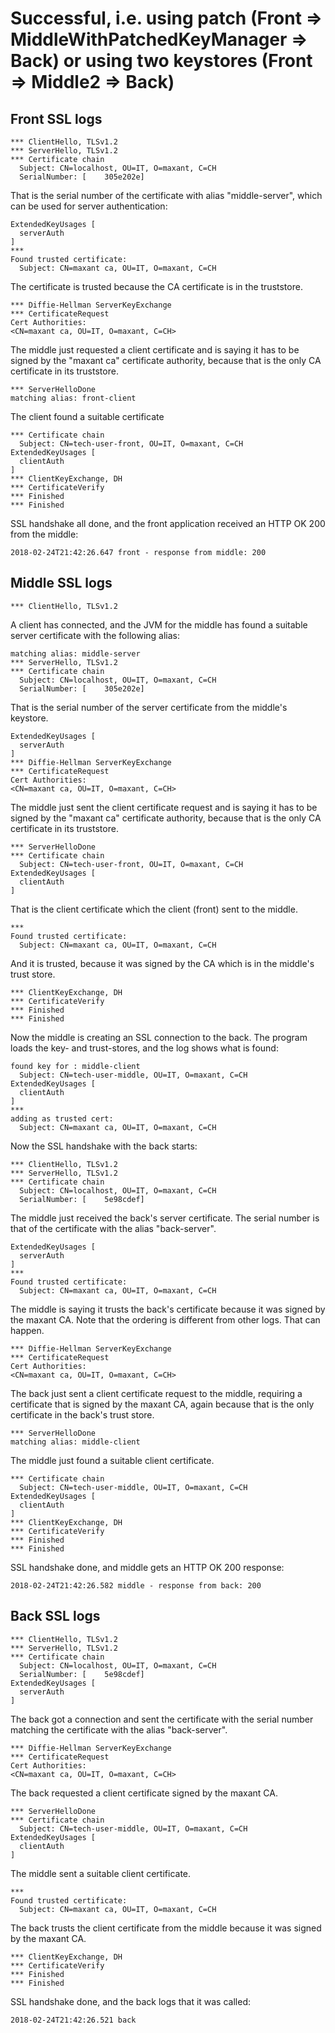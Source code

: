 # Successful, i.e. using patch (Front => MiddleWithPatchedKeyManager => Back) or using two keystores (Front => Middle2 => Back)

## Front SSL logs

    *** ClientHello, TLSv1.2
    *** ServerHello, TLSv1.2
    *** Certificate chain
      Subject: CN=localhost, OU=IT, O=maxant, C=CH
      SerialNumber: [    305e202e]

That is the serial number of the certificate with alias "middle-server", which can be used for server authentication:

    ExtendedKeyUsages [
      serverAuth
    ]
    ***
    Found trusted certificate:
      Subject: CN=maxant ca, OU=IT, O=maxant, C=CH

The certificate is trusted because the CA certificate is in the truststore.

    *** Diffie-Hellman ServerKeyExchange
    *** CertificateRequest
    Cert Authorities:
    <CN=maxant ca, OU=IT, O=maxant, C=CH>

The middle just requested a client certificate and is saying it has to be signed by the "maxant ca" certificate authority, because that is the only CA certificate in its truststore.

    *** ServerHelloDone
    matching alias: front-client

The client found a suitable certificate

    *** Certificate chain
      Subject: CN=tech-user-front, OU=IT, O=maxant, C=CH
    ExtendedKeyUsages [
      clientAuth
    ]
    *** ClientKeyExchange, DH
    *** CertificateVerify
    *** Finished
    *** Finished

SSL handshake all done, and the front application received an HTTP OK 200 from the middle:

    2018-02-24T21:42:26.647 front - response from middle: 200

## Middle SSL logs

    *** ClientHello, TLSv1.2

A client has connected, and the JVM for the middle has found a suitable server certificate with the following alias:

    matching alias: middle-server
    *** ServerHello, TLSv1.2
    *** Certificate chain
      Subject: CN=localhost, OU=IT, O=maxant, C=CH
      SerialNumber: [    305e202e]

That is the serial number of the server certificate from the middle's keystore.

    ExtendedKeyUsages [
      serverAuth
    ]
    *** Diffie-Hellman ServerKeyExchange
    *** CertificateRequest
    Cert Authorities:
    <CN=maxant ca, OU=IT, O=maxant, C=CH>

The middle just sent the client certificate request and is saying it has to be signed by the "maxant ca" certificate authority, because that is the only CA certificate in its truststore.

    *** ServerHelloDone
    *** Certificate chain
      Subject: CN=tech-user-front, OU=IT, O=maxant, C=CH
    ExtendedKeyUsages [
      clientAuth
    ]

That is the client certificate which the client (front) sent to the middle.

    ***
    Found trusted certificate:
      Subject: CN=maxant ca, OU=IT, O=maxant, C=CH

And it is trusted, because it was signed by the CA which is in the middle's trust store.

    *** ClientKeyExchange, DH
    *** CertificateVerify
    *** Finished
    *** Finished

Now the middle is creating an SSL connection to the back.
The program loads the key- and trust-stores, and the log shows what is found:

    found key for : middle-client
      Subject: CN=tech-user-middle, OU=IT, O=maxant, C=CH
    ExtendedKeyUsages [
      clientAuth
    ]
    ***
    adding as trusted cert:
      Subject: CN=maxant ca, OU=IT, O=maxant, C=CH

Now the SSL handshake with the back starts:

    *** ClientHello, TLSv1.2
    *** ServerHello, TLSv1.2
    *** Certificate chain
      Subject: CN=localhost, OU=IT, O=maxant, C=CH
      SerialNumber: [    5e98cdef]

The middle just received the back's server certificate. The serial number is that of the certificate with the alias  "back-server".

    ExtendedKeyUsages [
      serverAuth
    ]
    ***
    Found trusted certificate:
      Subject: CN=maxant ca, OU=IT, O=maxant, C=CH

The middle is saying it trusts the back's certificate because it was signed by the maxant CA.
Note that the ordering is different from other logs. That can happen.

    *** Diffie-Hellman ServerKeyExchange
    *** CertificateRequest
    Cert Authorities:
    <CN=maxant ca, OU=IT, O=maxant, C=CH>

The back just sent a client certificate request to the middle, requiring a certificate that is signed by the maxant CA, again because that is the
only certificate in the back's trust store.

    *** ServerHelloDone
    matching alias: middle-client

The middle just found a suitable client certificate.

    *** Certificate chain
      Subject: CN=tech-user-middle, OU=IT, O=maxant, C=CH
    ExtendedKeyUsages [
      clientAuth
    ]
    *** ClientKeyExchange, DH
    *** CertificateVerify
    *** Finished
    *** Finished

SSL handshake done, and middle gets an HTTP OK 200 response:

    2018-02-24T21:42:26.582 middle - response from back: 200

## Back SSL logs

    *** ClientHello, TLSv1.2
    *** ServerHello, TLSv1.2
    *** Certificate chain
      Subject: CN=localhost, OU=IT, O=maxant, C=CH
      SerialNumber: [    5e98cdef]
    ExtendedKeyUsages [
      serverAuth
    ]

The back got a connection and sent the certificate with the serial number matching the certificate with the alias "back-server".

    *** Diffie-Hellman ServerKeyExchange
    *** CertificateRequest
    Cert Authorities:
    <CN=maxant ca, OU=IT, O=maxant, C=CH>

The back requested a client certificate signed by the maxant CA.

    *** ServerHelloDone
    *** Certificate chain
      Subject: CN=tech-user-middle, OU=IT, O=maxant, C=CH
    ExtendedKeyUsages [
      clientAuth
    ]

The middle sent a suitable client certificate.

    ***
    Found trusted certificate:
      Subject: CN=maxant ca, OU=IT, O=maxant, C=CH

The back trusts the client certificate from the middle because it was signed by the maxant CA.

    *** ClientKeyExchange, DH
    *** CertificateVerify
    *** Finished
    *** Finished

SSL handshake done, and the back logs that it was called:

    2018-02-24T21:42:26.521 back

